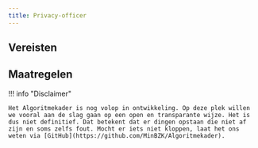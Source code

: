 ```yaml
---
title: Privacy-officer
---
```


## Vereisten

<!-- list_vereisten rollen/privacy-officer no-rol -->

## Maatregelen

<!-- list_maatregelen rollen/privacy-officer no-rol -->

!!! info "Disclaimer"

    Het Algoritmekader is nog volop in ontwikkeling. Op deze plek willen we vooral aan de slag gaan op een open en transparante wijze. Het is dus niet definitief. Dat betekent dat er dingen opstaan die niet af zijn en soms zelfs fout. Mocht er iets niet kloppen, laat het ons weten via [GitHub](https://github.com/MinBZK/Algoritmekader).